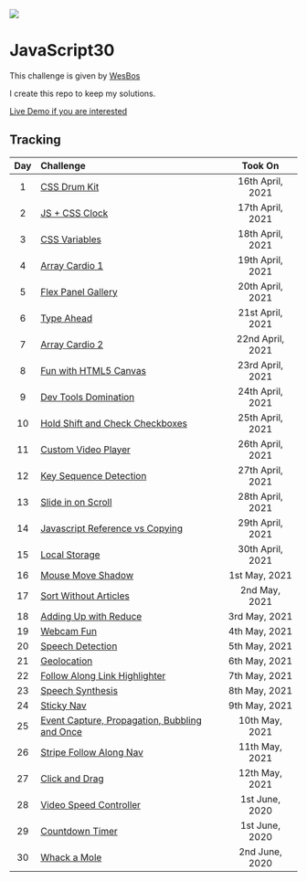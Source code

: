 ![](https://javascript30.com/images/JS3-social-share.png)

# JavaScript30

This challenge is given by [WesBos](https://github.com/wesbos 'Github Profile')

I create this repo to keep my solutions.

[Live Demo if you are interested](https://halmesn.github.io/Javascript30/)

## Tracking

| Day | Challenge                                           |     Took On      |
| :-: | :-------------------------------------------------- | :--------------: |
|  1  | [CSS Drum Kit][1]                                   | 16th April, 2021 |
|  2  | [JS + CSS Clock][2]                                 | 17th April, 2021 |
|  3  | [CSS Variables][3]                                  | 18th April, 2021 |
|  4  | [Array Cardio 1][4]                                 | 19th April, 2021 |
|  5  | [Flex Panel Gallery][5]                             | 20th April, 2021 |
|  6  | [Type Ahead][6]                                     | 21st April, 2021 |
|  7  | [Array Cardio 2][7]                                 | 22nd April, 2021 |
|  8  | [Fun with HTML5 Canvas][8]                          | 23rd April, 2021 |
|  9  | [Dev Tools Domination][9]                           | 24th April, 2021 |
| 10  | [Hold Shift and Check Checkboxes][10]               | 25th April, 2021 |
| 11  | [Custom Video Player][11]                           | 26th April, 2021 |
| 12  | [Key Sequence Detection][12]                        | 27th April, 2021 |
| 13  | [Slide in on Scroll][13]                            | 28th April, 2021 |
| 14  | [Javascript Reference vs Copying][14]               | 29th April, 2021 |
| 15  | [Local Storage][15]                                 | 30th April, 2021 |
| 16  | [Mouse Move Shadow][16]                             |  1st May, 2021   |
| 17  | [Sort Without Articles][17]                         |  2nd May, 2021   |
| 18  | [Adding Up with Reduce][18]                         |  3rd May, 2021   |
| 19  | [Webcam Fun][19]                                    |  4th May, 2021   |
| 20  | [Speech Detection][20]                              |  5th May, 2021   |
| 21  | [Geolocation][21]                                   |  6th May, 2021   |
| 22  | [Follow Along Link Highlighter][22]                 |  7th May, 2021   |
| 23  | [Speech Synthesis][23]                              |  8th May, 2021   |
| 24  | [Sticky Nav][24]                                    |  9th May, 2021   |
| 25  | [Event Capture, Propagation, Bubbling and Once][25] |  10th May, 2021  |
| 26  | [Stripe Follow Along Nav][26]                       |  11th May, 2021  |
| 27  | [Click and Drag][27]                                |  12th May, 2021  |
| 28  | [Video Speed Controller][28]                        |  1st June, 2020  |
| 29  | [Countdown Timer][29]                               |  1st June, 2020  |
| 30  | [Whack a Mole][30]                                  |  2nd June, 2020  |

[1]: challenges/01-js-drum-kit/
[2]: challenges/02-js-css-clock/
[3]: challenges/03-css-variables/
[4]: challenges/04-array-cardio-day-1/
[5]: challenges/05-flex-panel-gallery/
[6]: challenges/06-type-ahead/
[7]: challenges/07-array-cardio-day-2/
[8]: challenges/08-fun-wth-html5-canvas/
[9]: challenges/09-dev-tools-domination/
[10]: challenges/10-hold-shift-and-check-checkboxes/
[11]: challenges/11-custom-video-player/
[12]: challenges/12-key-sequence-detection/
[13]: challenges/13-slide-in-on-scroll/
[14]: challenges/14-js-references-vs-copying/
[15]: challenges/15-local-storage/
[16]: challenges/16-mouse-move-shadow/
[17]: challenges/17-sort-without-articles/
[18]: challenges/18-add-with-reduce/
[19]: challenges/19-webcam-fun/
[20]: challenges/20-speech-detection/
[21]: challenges/21-geolocation/
[22]: challenges/22-follow-along-links/
[23]: challenges/23-speech-synthesis/
[24]: challenges/24-sticky-nav/
[25]: challenges/25-event-capture/
[26]: challenges/26-follow-along-nav/
[27]: challenges/27-click-drag-scroll/
[28]: challenges/28-video-speed-controller/
[29]: challenges/29-countdown-timer/
[30]: challenges/30-whack-a-mole/
